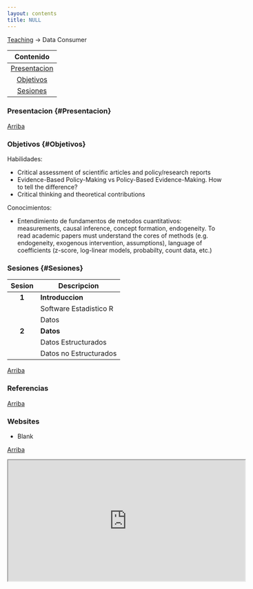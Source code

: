 ```yaml
---
layout: contents
title: NULL
---
```


<a name="Contenido"></a>

[Teaching](../teaching.md) &rarr; Data Consumer

| Contenido |
| :---: |
| [Presentacion](#Presentacion) |
| [Objetivos](#Objetivo) |
| [Sesiones](#Sesiones) |

### Presentacion {#Presentacion}

[Arriba](#Contenido)

### Objetivos {#Objetivos}

Habilidades:
- Critical assessment of scientific articles and policy/research reports
- Evidence-Based Policy-Making vs Policy-Based Evidence-Making. How to tell the difference?
- Critical thinking and theoretical contributions

Conocimientos:
- Entendimiento de fundamentos de metodos cuantitativos: measurements, causal inference, concept formation, endogeneity. To read academic papers must understand the cores of methods (e.g. endogeneity, exogenous intervention, assumptions), language of coefficients (z-score, log-linear models, probabilty, count data, etc.)

### Sesiones {#Sesiones}

| Sesion       | Descripcion  |
|:-------------:|--------------|
| **1**         | **Introduccion** &nbsp;&nbsp; <!--a href="http://uc-r.github.io/data_wrangling/week-1" style="color:black;"><i class="fa fa-folder-open" style="font-size:1em"></i></a--> |
|               | Software Estadistico R  |
|               | Datos |
| **2**         | **Datos** |
|               |  Datos Estructurados |
|               | Datos no Estructurados  |

[Arriba](#Contenido)

### Referencias

[Arriba](#Contenido)

### Websites
* Blank

[Arriba](#Contenido)

<center>
<iframe width="550" height="281" src="https://www.youtube.com/watch?v=Id7tXouypEE">
</iframe>
</center>
